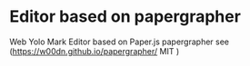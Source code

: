 # Editor based on papergrapher
Web Yolo Mark Editor based on Paper.js papergrapher see (https://w00dn.github.io/papergrapher/ MIT )
